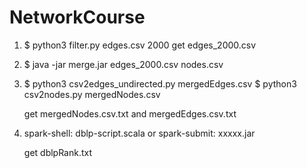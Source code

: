 # NetworkCourse

1. $ python3 filter.py edges.csv 2000
    get edges_2000.csv
    
2. $ java -jar merge.jar edges_2000.csv nodes.csv

3. $ python3 csv2edges_undirected.py mergedEdges.csv
   $ python3 csv2nodes.py mergedNodes.csv
   
   get mergedNodes.csv.txt and  mergedEdges.csv.txt
   
4. spark-shell: dblp-script.scala
   or
   spark-submit: xxxxx.jar
   
   get dblpRank.txt
